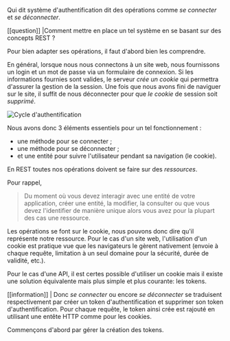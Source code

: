 
Qui dit système d'authentification dit des opérations comme *se connecter* et *se déconnecter*.

[[question]]
|Comment mettre en place un tel système en se basant sur des concepts REST ?

Pour bien adapter ses opérations, il faut d'abord bien les comprendre.

En général, lorsque nous nous connectons à un site web, nous fournissons un login et un mot de passe via un formulaire de connexion. Si les informations fournies sont valides, le serveur *crée* _un cookie_ qui permettra d'assurer la gestion de la session. Une fois que nous avons fini de naviguer sur le site, il suffit de nous déconnecter pour que _le cookie_ de session soit *supprimé*.

![Cycle d'authentification](http://zestedesavoir.com/media/galleries/3183/4caa0a4f-a12c-44e5-9ec0-2bb6fef9f341.png)

Nous avons donc 3 éléments essentiels pour un tel fonctionnement :

- une méthode pour se connecter ;
- une méthode pour se déconnecter ;
- et une entité pour suivre l'utilisateur pendant sa navigation (le cookie).

En REST toutes nos opérations doivent se faire sur des *ressources*.

Pour rappel, 

> Du moment où vous devez interagir avec une entité de votre application, créer une entité, la modifier, la consulter ou que vous devez l'identifier de manière unique alors vous avez pour la plupart des cas une ressource.

Les opérations se font sur le cookie, nous pouvons donc dire qu'il représente notre ressource. Pour le cas d'un site web, l'utilisation d'un cookie est pratique vue que les navigateurs le gèrent nativement (envoie à chaque requête, limitation à un seul domaine pour la sécurité, durée de validité, etc.).

Pour le cas d'une API, il est certes possible d'utiliser un cookie mais il existe une solution équivalente mais plus simple et plus courante: les tokens.

[[information]]
| Donc *se connecter* ou encore *se déconnecter* se traduisent respectivement par créer un token d'authentification et supprimer son token d'authentification. 
 Pour chaque requête, le token ainsi crée est rajouté en utilisant une entête HTTP comme pour les cookies.

Commençons d'abord par gérer la création des tokens.
